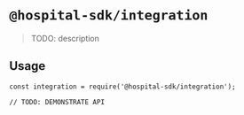 # `@hospital-sdk/integration`

> TODO: description

## Usage

```
const integration = require('@hospital-sdk/integration');

// TODO: DEMONSTRATE API
```
